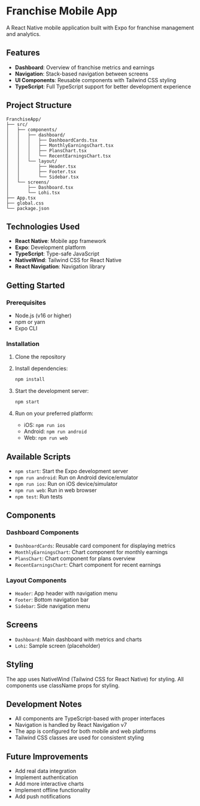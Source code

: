 # Franchise Mobile App

A React Native mobile application built with Expo for franchise management and analytics.

## Features

- **Dashboard**: Overview of franchise metrics and earnings
- **Navigation**: Stack-based navigation between screens
- **UI Components**: Reusable components with Tailwind CSS styling
- **TypeScript**: Full TypeScript support for better development experience

## Project Structure

```
FranchiseApp/
├── src/
│   ├── components/
│   │   ├── dashboard/
│   │   │   ├── DashboardCards.tsx
│   │   │   ├── MonthlyEarningsChart.tsx
│   │   │   ├── PlansChart.tsx
│   │   │   └── RecentEarningsChart.tsx
│   │   └── layout/
│   │       ├── Header.tsx
│   │       ├── Footer.tsx
│   │       └── Sidebar.tsx
│   └── screens/
│       ├── Dashboard.tsx
│       └── Lohi.tsx
├── App.tsx
├── global.css
└── package.json
```

## Technologies Used

- **React Native**: Mobile app framework
- **Expo**: Development platform
- **TypeScript**: Type-safe JavaScript
- **NativeWind**: Tailwind CSS for React Native
- **React Navigation**: Navigation library

## Getting Started

### Prerequisites

- Node.js (v16 or higher)
- npm or yarn
- Expo CLI

### Installation

1. Clone the repository
2. Install dependencies:
   ```bash
   npm install
   ```

3. Start the development server:
   ```bash
   npm start
   ```

4. Run on your preferred platform:
   - iOS: `npm run ios`
   - Android: `npm run android`
   - Web: `npm run web`

## Available Scripts

- `npm start`: Start the Expo development server
- `npm run android`: Run on Android device/emulator
- `npm run ios`: Run on iOS device/simulator
- `npm run web`: Run in web browser
- `npm test`: Run tests

## Components

### Dashboard Components
- `DashboardCards`: Reusable card component for displaying metrics
- `MonthlyEarningsChart`: Chart component for monthly earnings
- `PlansChart`: Chart component for plans overview
- `RecentEarningsChart`: Chart component for recent earnings

### Layout Components
- `Header`: App header with navigation menu
- `Footer`: Bottom navigation bar
- `Sidebar`: Side navigation menu

## Screens

- `Dashboard`: Main dashboard with metrics and charts
- `Lohi`: Sample screen (placeholder)

## Styling

The app uses NativeWind (Tailwind CSS for React Native) for styling. All components use className props for styling.

## Development Notes

- All components are TypeScript-based with proper interfaces
- Navigation is handled by React Navigation v7
- The app is configured for both mobile and web platforms
- Tailwind CSS classes are used for consistent styling

## Future Improvements

- Add real data integration
- Implement authentication
- Add more interactive charts
- Implement offline functionality
- Add push notifications 